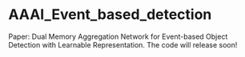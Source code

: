 # AAAI_Event_based_detection
Paper: Dual Memory Aggregation Network for Event-based Object Detection with
Learnable Representation.
The code will release soon!
